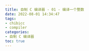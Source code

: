```yaml
---
title: 自制 C 编译器 - 01 - 编译一个整数
date: 2022-08-01 14:34:47
tags: 
- chibicc
- compiler
categories: 
- 自制 C 编译器
toc: true
---
```


## 
